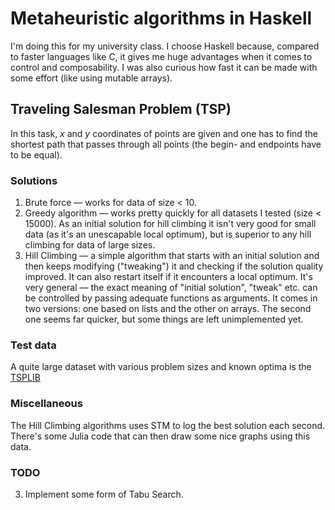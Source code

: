 # Metaheuristic algorithms in Haskell

I'm doing this for my university class. I choose Haskell because, compared to faster languages like C, it gives me huge advantages when it comes to control and composability. I was also curious how fast it can be made with some effort (like using mutable arrays).

## Traveling Salesman Problem (TSP)

In this task, _x_ and _y_ coordinates of points are given and one has to find the shortest path that passes through all points (the begin- and endpoints have to be equal).

### Solutions

1. Brute force — works for data of size < 10.
2. Greedy algorithm — works pretty quickly for all datasets I tested (size < 15000). As an initial solution for hill climbing it isn't very good for small data (as it's an unescapable local optimum), but is superior to any hill climbing for data of large sizes.
3. Hill Climbing — a simple algorithm that starts with an initial solution and then keeps modifying ("tweaking") it and checking if the solution quality improved. It can also restart itself if it encounters a local optimum. It's very general — the exact meaning of "initial solution", "tweak" etc. can be controlled by passing adequate functions as arguments. It comes in two versions: one based on lists and the other on arrays. The second one seems far quicker, but some things are left unimplemented yet.

### Test data

A quite large dataset with various problem sizes and known optima is the [TSPLIB](http://elib.zib.de/pub/mp-testdata/tsp/tsplib/tsplib.html)

### Miscellaneous

The Hill Climbing algorithms uses STM to log the best solution each second. There's some Julia code that can then draw some nice graphs using this data.

### TODO
3. Implement some form of Tabu Search.
